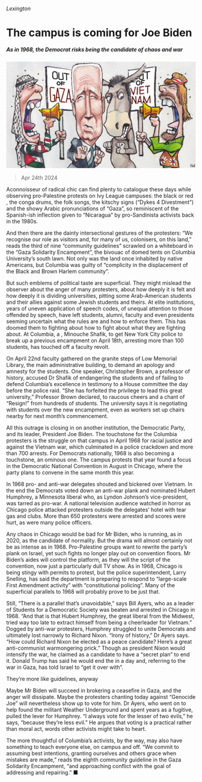 ###### Lexington

# The campus is coming for Joe Biden 

##### As in 1968, the Democrat risks being the candidate of chaos and war 

![image](images/20240427_USD000.jpg) 

> Apr 24th 2024 

Aconnoisseur of radical chic can find plenty to catalogue these days while observing pro-Palestine protests on Ivy League campuses: the black or red , the conga drums, the folk songs, the kitschy signs (“Dykes 4 Divestment”) and the showy Arabic pronunciations of “Gaza”, so reminiscent of the Spanish-ish inflection given to “Nicaragua” by pro-Sandinista activists back in the 1980s. 

And then there are the dainty intersectional gestures of the protesters: “We recognise our role as visitors and, for many of us, colonisers, on this land,” reads the third of nine “community guidelines” scrawled on a whiteboard in the “Gaza Solidarity Encampment”, the bivouac of domed tents on Columbia University’s south lawn. Not only was the land once inhabited by native Americans, but Columbia was guilty of “complicity in the displacement of the Black and Brown Harlem community”.

But such emblems of political taste are superficial. They might mislead the observer about the anger of many protesters, about how deeply it is felt and how deeply it is dividing universities, pitting some Arab-American students and their allies against some Jewish students and theirs. At elite institutions, years of uneven application of speech codes, of unequal attention to those offended by speech, have left students, alumni, faculty and even presidents seeming uncertain what the rules are and how to enforce them. This has doomed them to fighting about how to fight about what they are fighting about. At Columbia, a , Minouche Shafik, to get New York City police to break up a previous encampment on April 18th, arresting more than 100 students, has touched off a faculty revolt. 

On April 22nd faculty gathered on the granite steps of Low Memorial Library, the main administrative building, to demand an apology and amnesty for the students. One speaker, Christopher Brown, a professor of history, accused Dr Shafik of endangering the students and of failing to defend Columbia’s excellence in testimony to a House committee the day before the police raid. “She has forfeited the privilege to lead this great university,” Professor Brown declared, to raucous cheers and a chant of “Resign!” from hundreds of students. The university says it is negotiating with students over the new encampment, even as workers set up chairs nearby for next month’s commencement. 

All this outrage is closing in on another institution, the Democratic Party, and its leader, President Joe Biden. The touchstone for the Columbia protesters is the struggle on that campus in April 1968 for racial justice and against the Vietnam war, which culminated in a police crackdown and more than 700 arrests. For Democrats nationally, 1968 is also becoming a touchstone, an ominous one. The campus protests that year found a focus in the Democratic National Convention in August in Chicago, where the party plans to convene in the same month this year. 

In 1968 pro- and anti-war delegates shouted and bickered over Vietnam. In the end the Democrats voted down an anti-war plank and nominated Hubert Humphrey, a Minnesota liberal who, as Lyndon Johnson’s vice-president, was tarred as pro-war. A national television audience watched in horror as Chicago police attacked protesters outside the delegates’ hotel with tear gas and clubs. More than 650 protesters were arrested and scores were hurt, as were many police officers.

Any chaos in Chicago would be bad for Mr Biden, who is running, as in 2020, as the candidate of normality. But the drama will almost certainly not be as intense as in 1968. Pro-Palestine groups want to rewrite the party’s plank on Israel, yet such fights no longer play out on convention floors. Mr Biden’s aides will control the platform, as they will the script of the convention, now just a particularly dull TV show. As in 1968, Chicago is being stingy with permits to protest, but the police superintendent, Larry Snelling, has said the department is preparing to respond to “large-scale First Amendment activity” with “constitutional policing”. Many of the superficial parallels to 1968 will probably prove to be just that.

Still, “There is a parallel that’s unavoidable,” says Bill Ayers, who as a leader of Students for a Democratic Society was beaten and arrested in Chicago in 1968. “And that is that Hubert Humphrey, the great liberal from the Midwest, tried way too late to extract himself from being a cheerleader for Vietnam.” Dogged by anti-war protesters, Humphrey struggled to unite Democrats and ultimately lost narrowly to Richard Nixon. “Irony of history,” Dr Ayers says. “How could Richard Nixon be elected as a peace candidate? Here’s a great anti-communist warmongering prick.” Though as president Nixon would intensify the war, he claimed as a candidate to have a “secret plan” to end it. Donald Trump has said he would end the  in a day and, referring to the war in Gaza, has told Israel to “get it over with”. 

They’re more like guidelines, anyway

Maybe Mr Biden will succeed in brokering a ceasefire in Gaza, and the anger will dissipate. Maybe the protesters chanting today against “Genocide Joe” will nevertheless show up to vote for him. Dr Ayers, who went on to help found the militant Weather Underground and spent years as a fugitive, pulled the lever for Humphrey. “I always vote for the lesser of two evils,” he says, “because they’re less evil.” He argues that voting is a practical rather than moral act, words other activists might take to heart.

The more thoughtful of Columbia’s activists, by the way, may also have something to teach everyone else, on campus and off. “We commit to assuming best intentions, granting ourselves and others grace when mistakes are made,” reads the eighth community guideline in the Gaza Solidarity Encampment, “and approaching conflict with the goal of addressing and repairing.” ■






